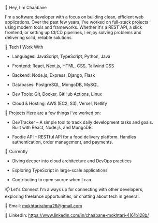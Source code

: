 👋 Hey, I'm Chaabane

I'm a software developer with a focus on building clean, efficient web applications. Over the past few years, I’ve worked on full-stack projects using modern tools and frameworks. Whether it's a REST API, a slick frontend, or setting up CI/CD pipelines, I enjoy solving problems and delivering solid, reliable solutions.

🔧 Tech I Work With
-  Languages: JavaScript, TypeScript, Python, Java

-  Frontend: React, Next.js, HTML, CSS, Tailwind CSS

-  Backend: Node.js, Express, Django, Flask

-  Databases: PostgreSQL, MongoDB, MySQL

-  Dev Tools: Git, Docker, GitHub Actions, Linux

-  Cloud & Hosting: AWS (EC2, S3), Vercel, Netlify

🚀 Projects
Here are a few things I’ve worked on:

-  DevTracker – A simple tool to track daily development tasks and goals. Built with React, Node.js, and MongoDB.

-  Foodie API – RESTful API for a food delivery platform. Handles authentication, order management, and payments.


🌱 Currently
-  Diving deeper into cloud architecture and DevOps practices

-  Exploring TypeScript in large-scale applications

-  Contributing to open source when I can

📫 Let's Connect
I'm always up for connecting with other developers, exploring freelance opportunities, or chatting about tech in general.

📧 Email: mokhtarirahma29@gmail.com

💼 LinkedIn: https://www.linkedin.com/in/chaabane-mokhtari-4161b128b/


